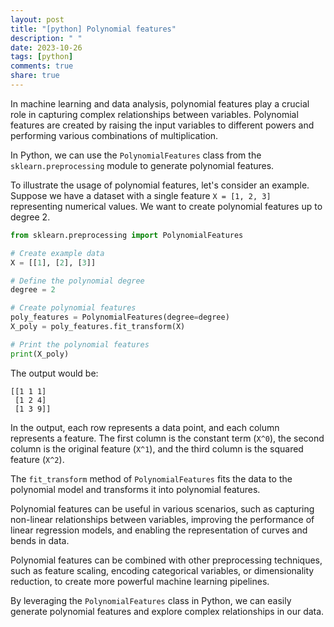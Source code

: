 ```yaml
---
layout: post
title: "[python] Polynomial features"
description: " "
date: 2023-10-26
tags: [python]
comments: true
share: true
---
```


In machine learning and data analysis, polynomial features play a crucial role in capturing complex relationships between variables. Polynomial features are created by raising the input variables to different powers and performing various combinations of multiplication.

In Python, we can use the `PolynomialFeatures` class from the `sklearn.preprocessing` module to generate polynomial features.

To illustrate the usage of polynomial features, let's consider an example. Suppose we have a dataset with a single feature `X = [1, 2, 3]` representing numerical values. We want to create polynomial features up to degree 2.

```python
from sklearn.preprocessing import PolynomialFeatures

# Create example data
X = [[1], [2], [3]]

# Define the polynomial degree
degree = 2

# Create polynomial features
poly_features = PolynomialFeatures(degree=degree)
X_poly = poly_features.fit_transform(X)

# Print the polynomial features
print(X_poly)
```

The output would be:

```
[[1 1 1]
 [1 2 4]
 [1 3 9]]
```

In the output, each row represents a data point, and each column represents a feature. The first column is the constant term (`X^0`), the second column is the original feature (`X^1`), and the third column is the squared feature (`X^2`). 

The `fit_transform` method of `PolynomialFeatures` fits the data to the polynomial model and transforms it into polynomial features.

Polynomial features can be useful in various scenarios, such as capturing non-linear relationships between variables, improving the performance of linear regression models, and enabling the representation of curves and bends in data.

Polynomial features can be combined with other preprocessing techniques, such as feature scaling, encoding categorical variables, or dimensionality reduction, to create more powerful machine learning pipelines.

By leveraging the `PolynomialFeatures` class in Python, we can easily generate polynomial features and explore complex relationships in our data.